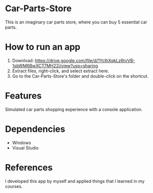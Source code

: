 # Car-Parts-Store

This is an imaginary car parts store, where you can buy 5 essential car parts.

# How to run an app

1. Download: https://drive.google.com/file/d/1YclhXqkLz6tvVB-1sbWM6BwXCT7MH22i/view?usp=sharing
2. Extract files, right-click, and select extract here.
3. Go to the Car-Parts-Store's folder and double-click on the shortcut.

# Features

Simulated car parts shopping experience with a console application.

# Dependencies
- Windows
- Visual Studio
# References
I developed this app by myself and applied things that I learned in my courses.
